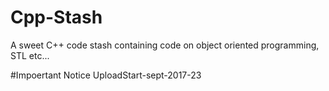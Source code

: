 # Cpp-Stash
A sweet C++ code stash containing code on object oriented programming, STL etc... 

#Impoertant Notice
UploadStart-sept-2017-23
